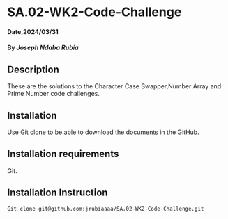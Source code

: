 # SA.02-WK2-Code-Challenge
#### Date,2024/03/31
#### By *Joseph Ndaba Rubia*
## Description
These are the solutions to the Character Case Swapper,Number Array and Prime Number code challenges.
## Installation
Use Git clone to be able to download the documents in the GitHub.
## Installation requirements
Git.
## Installation Instruction
```
Git clone git@github.com:jrubiaaaa/SA.02-WK2-Code-Challenge.git
```
